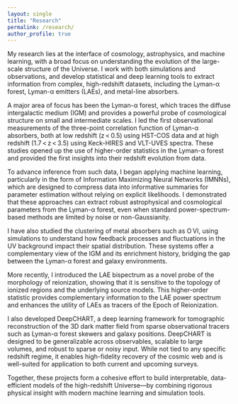 ```yaml
---
layout: single
title: "Research"
permalink: /research/
author_profile: true
---
```


My research lies at the interface of cosmology, astrophysics, and machine learning, with a broad focus on understanding the evolution of the large-scale structure of the Universe. I work with both simulations and observations, and develop statistical and deep learning tools to extract information from complex, high-redshift datasets, including the Lyman-α forest, Lyman-α emitters (LAEs), and metal-line absorbers.

A major area of focus has been the Lyman-α forest, which traces the diffuse intergalactic medium (IGM) and provides a powerful probe of cosmological structure on small and intermediate scales. I led the first observational measurements of the three-point correlation function of Lyman-α absorbers, both at low redshift (z < 0.5) using HST-COS data and at high redshift (1.7 < z < 3.5) using Keck-HIRES and VLT-UVES spectra. These studies opened up the use of higher-order statistics in the Lyman-α forest and provided the first insights into their redshift evolution from data.

To advance inference from such data, I began applying machine learning, particularly in the form of Information Maximizing Neural Networks (IMNNs), which are designed to compress data into informative summaries for parameter estimation without relying on explicit likelihoods. I demonstrated that these approaches can extract robust astrophysical and cosmological parameters from the Lyman-α forest, even when standard power-spectrum-based methods are limited by noise or non-Gaussianity.

I have also studied the clustering of metal absorbers such as O VI, using simulations to understand how feedback processes and fluctuations in the UV background impact their spatial distribution. These systems offer a complementary view of the IGM and its enrichment history, bridging the gap between the Lyman-α forest and galaxy environments.

More recently, I introduced the LAE bispectrum as a novel probe of the morphology of reionization, showing that it is sensitive to the topology of ionized regions and the underlying source models. This higher-order statistic provides complementary information to the LAE power spectrum and enhances the utility of LAEs as tracers of the Epoch of Reionization.

I also developed DeepCHART, a deep learning framework for tomographic reconstruction of the 3D dark matter field from sparse observational tracers such as Lyman-α forest skewers and galaxy positions. DeepCHART is designed to be generalizable across observables, scalable to large volumes, and robust to sparse or noisy input. While not tied to any specific redshift regime, it enables high-fidelity recovery of the cosmic web and is well-suited for application to both current and upcoming surveys.

Together, these projects form a cohesive effort to build interpretable, data-efficient models of the high-redshift Universe—by combining rigorous physical insight with modern machine learning and simulation tools.
